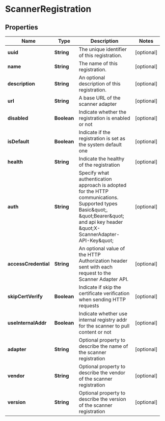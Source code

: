
# ScannerRegistration

## Properties
Name | Type | Description | Notes
------------ | ------------- | ------------- | -------------
**uuid** | **String** | The unique identifier of this registration. |  [optional]
**name** | **String** | The name of this registration. |  [optional]
**description** | **String** | An optional description of this registration. |  [optional]
**url** | **String** | A base URL of the scanner adapter |  [optional]
**disabled** | **Boolean** | Indicate whether the registration is enabled or not |  [optional]
**isDefault** | **Boolean** | Indicate if the registration is set as the system default one |  [optional]
**health** | **String** | Indicate the healthy of the registration |  [optional]
**auth** | **String** | Specify what authentication approach is adopted for the HTTP communications. Supported types Basic\&quot;, \&quot;Bearer\&quot; and api key header \&quot;X-ScannerAdapter-API-Key\&quot;  |  [optional]
**accessCredential** | **String** | An optional value of the HTTP Authorization header sent with each request to the Scanner Adapter API.  |  [optional]
**skipCertVerify** | **Boolean** | Indicate if skip the certificate verification when sending HTTP requests |  [optional]
**useInternalAddr** | **Boolean** | Indicate whether use internal registry addr for the scanner to pull content or not |  [optional]
**adapter** | **String** | Optional property to describe the name of the scanner registration |  [optional]
**vendor** | **String** | Optional property to describe the vendor of the scanner registration |  [optional]
**version** | **String** | Optional property to describe the version of the scanner registration |  [optional]



